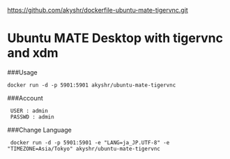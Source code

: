 https://github.com/akyshr/dockerfile-ubuntu-mate-tigervnc.git


Ubuntu MATE Desktop with tigervnc and xdm
=================================================

###Usage 
````
docker run -d -p 5901:5901 akyshr/ubuntu-mate-tigervnc
````

###Account
````
 USER : admin
 PASSWD : admin
````
###Change Language 
````
 docker run -d -p 5901:5901 -e "LANG=ja_JP.UTF-8" -e "TIMEZONE=Asia/Tokyo" akyshr/ubuntu-mate-tigervnc
````
